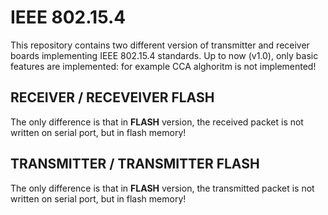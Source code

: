 # IEEE 802.15.4
This repository contains two different version of transmitter and receiver boards implementing IEEE 802.15.4 standards.
Up to now (v1.0), only basic features are implemented: for example CCA alghoritm is not implemented!

## RECEIVER / RECEVEIVER FLASH
The only difference is that in **FLASH** version, the received packet is not written on serial port, but in flash memory!

## TRANSMITTER / TRANSMITTER FLASH
The only difference is that in **FLASH** version, the transmitted packet is not written on serial port, but in flash memory!